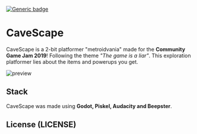 [![Generic badge](https://img.shields.io/badge/Download-itch.io-red.svg)](https://vulpon.itch.io/cavescape)
# CaveScape

CaveScape is a 2-bit platformer "metroidvania" made for the **Community Game Jam 2019**! Following the theme _"The game is a liar"_. This exploration platformer lies about the items and powerups you get.

![preview](https://img.itch.zone/aW1hZ2UvNDc1NzM4LzI0NTMwMDguZ2lm/347x500/uEX9eg.gif)

## Stack
CaveScape was made using **Godot, Piskel, Audacity and Beepster**.


## License (LICENSE)
